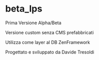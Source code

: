 # beta_lps

Prima Versione Alpha/Beta

Versione custom senza CMS prefabbricati


Utilizza come layer al DB ZenFramework


Progettato e sviluppato da Davide Tresoldi